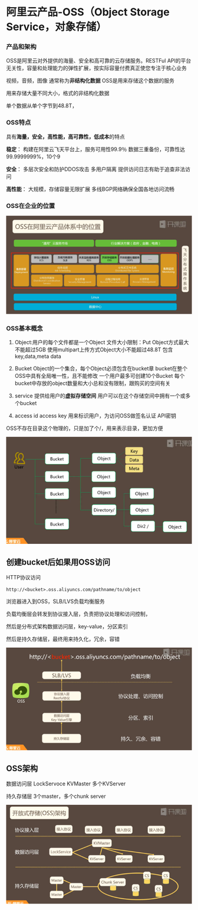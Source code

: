 # 阿里云产品-OSS（Object Storage Service，对象存储）

### 产品和架构

OSS是阿里云对外提供的海量、安全和高可靠的云存储服务。RESTFul API的平台无关性，容量和处理能力的弹性扩展，按实际容量付费真正使您专注于核心业务

视频，音频，图像 通常称为**非结构化数据**
OSS是用来存储这个数据的服务


用来存储大量不同大小，格式的非结构化数据

单个数据从单个字节到48.8T，

### OSS特点

具有**海量，安全，高性能，高可靠性，低成本**的特点

**稳定**：
构建在阿里云飞天平台上，服务可用性99.9％
数据三重备份，可靠性达99.9999999%，10个9

**安全**：
多层次安全和防护DDOS攻击
多用户隔离
提供访问日志有助于追查非法访问

**高性能**：
大规模，存储容量无限扩展
多线BGP网络确保全国各地访问流畅

### OSS在企业的位置

![](img/2016-07-10-oss1.png)

### OSS基本概念

1. Object:用户的每个文件都是一个Object
文件大小限制：Put Object方式最大不能超过5GB
使用multipart上传方式Object大小不能超过48.8T
包含key,data,meta data

2. Bucket
Object的一个集合，每个Object必须包含在bucket章
bucket在整个OSS中具有全局唯一性，且不能修改
一个用户最多可创建10个Bucket
每个bucket中存放的object数量和大小总和没有限制，跟购买的空间有关

3. service
提供给用户的**虚拟存储空间**
用户可以在这个存储空间中拥有一个或多个bucket

4. access id access key
用来标识用户，为访问OSS做签名认证
API密钥

OSS不存在目录这个物理的，只是加了个/，用来表示目录，更加方便

![](img/2016-07-10-oss2.png)

## 创建bucket后如果用OSS访问


HTTP协议访问

`http://<bucket>.oss.aliyuncs.com/pathname/to/object`

浏览器进入到OSS，SLB/LVS负载均衡服务

负载均衡层会转发到协议接入层，负责把协议处理和访问控制，

然后是分布式架构数据访问层，key-value，分区索引

然后是持久存储层，最终用来持久化，冗余，容错

![](img/2016-07-10-oss3.png)

## OSS架构

数据访问层 LockServoce KVMaster 多个KVServer

持久存储层 3个master，多个chunk server

![](img/2016-07-10-oss4.png)